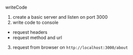 writeCode

1. create a basic server and listen on port 3000
2. write code to console

- request headers
- request method and url

3. request from browser on `http://localhost:3000/about`
